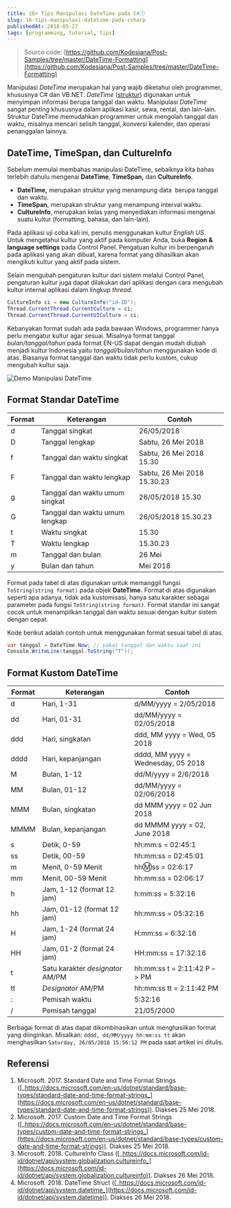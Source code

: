 ```yaml
---
title: 16+ Tips Manipulasi DateTime pada C#🕔
slug: 16-tips-manipulasi-datetime-pada-csharp
publishedAt: 2018-05-27
tags: [programming, tutorial, tips]
---
```


> Source code: [https://github.com/Kodesiana/Post-Samples/tree/master/DateTime-Formatting](https://github.com/Kodesiana/Post-Samples/tree/master/DateTime-Formatting)

Manipulasi _DateTime_ merupakan hal yang wajib diketahui oleh programmer,
khususnya C# dan VB.NET. _DateTime_ ([struktur](<https://msdn.microsoft.com/en-us/library/system.datetime(v=vs.110).aspx>))
digunakan untuk menyimpan informasi berupa tanggal dan waktu. Manipulasi
_DateTime_ sangat penting khususnya dalam aplikasi kasir, sewa, rental, dan
lain-lain. Struktur DateTime memudahkan programmer untuk mengolah tanggal dan
waktu, misalnya mencari selisih tanggal, konversi kalender, dan operasi
penanggalan lainnya.

## DateTime, TimeSpan, dan CultureInfo

Sebelum memulai membahas manipulasi DateTime, sebaiknya kita bahas terlebih
dahulu mengenai **DateTime**, **TimeSpan,** dan **CultureInfo**.

- **DateTime,** merupakan struktur yang menampung data  berupa tanggal dan waktu.
- **TimeSpan**, merupakan struktur yang menampung interval waktu.
- **CultureInfo**, merupakan kelas yang menyediakan informasi mengenai suatu kultur (formatting, bahasa, dan lain-lain).

Pada aplikasi uji coba kali ini, penulis menggunakan kultur _English US_.
Untuk mengetahui kultur yang aktif pada komputer Anda, buka **Region &
language settings** pada Control Panel. Pengatuan kultur ini berpengaruh pada
aplikasi yang akan dibuat, karena format yang dihasilkan akan mengikuti kultur
yang aktif pada sistem.

Selain mengubah pengaturan kultur dari sistem melalui Control Panel,
pengaturan kultur juga dapat dilakukan dari aplikasi dengan cara mengubah
kultur internal aplikasi dalam lingkup *thread*.

```csharp
CultureInfo ci = new CultureInfo("id-ID");
Thread.CurrentThread.CurrentCulture = ci;
Thread.CurrentThread.CurrentUICulture = ci;
```

Kebanyakan format sudah ada pada bawaan Windows, programmer hanya perlu
mengatur kultur agar sesuai. Misalnya format tanggal _bulan/tanggal/tahun_
pada format EN-US dapat dengan mudah diubah menjadi kultur Indonesia yaitu
_tanggal/bulan/tahun_ menggunakan kode di atas. Biasanya format tanggal dan
waktu tidak perlu kustom, cukup mengubah kultur saja.

![Demo Manipulasi DateTime](https://kodesianastorage.blob.core.windows.net/kodesiana-public-assets/posts/2018/6/demo-datetime.png)

## Format Standar DateTime

| Format | Keterangan                     | Contoh                      |
| ------ | ------------------------------ | --------------------------- |
| d      | Tanggal singkat                | 26/05/2018                  |
| D      | Tanggal lengkap                | Sabtu, 26 Mei 2018          |
| f      | Tanggal dan waktu singkat      | Sabtu, 26 Mei 2018 15.30    |
| F      | Tanggal dan waktu lengkap      | Sabtu, 26 Mei 2018 15.30.23 |
| g      | Tanggal dan waktu umum singkat | 26/05/2018 15.30            |
| G      | Tanggal dan waktu umum lengkap | 26/05/2018 15.30.23         |
| t      | Waktu singkat                  | 15.30                       |
| T      | Waktu lengkap                  | 15.30.23                    |
| m      | Tanggal dan bulan              | 26 Mei                      |
| y      | Bulan dan tahun                | Mei 2018                    |

Format pada tabel di atas digunakan untuk memanggil fungsi `ToString(string format)` pada objek **DateTime.** Format di atas digunakan seperti apa adanya,
tidak ada kustomisasi, hanya satu karakter sebagai parameter pada fungsi
`ToString(string format)`. Format standar ini sangat cocok untuk menampilkan
tanggal dan waktu sesuai dengan kultur sistem dengan cepat.

Kode berikut adalah contoh untuk menggunakan format sesuai tabel di atas.

```csharp
var tanggal = DateTime.Now; // pakai tanggal dan waktu saat ini
Console.WriteLine(tanggal.ToString("T"));
```

## Format Kustom DateTime

| Format | Keterangan                       | Contoh                             |
| ------ | -------------------------------- | ---------------------------------- |
| d      | Hari, 1-31                       | d/MM/yyyy = 2/05/2018              |
| dd     | Hari, 01-31                      | dd/MM/yyyy = 02/05/2018            |
| ddd    | Hari, singkatan                  | ddd, MM yyyy = Wed, 05 2018        |
| dddd   | Hari, kepanjangan                | dddd, MM yyyy = Wednesday, 05 2018 |
| M      | Bulan, 1-12                      | dd/M/yyyy = 2/6/2018               |
| MM     | Bulan, 01-12                     | dd/MM/yyyy = 02/06/2018            |
| MMM    | Bulan, singkatan                 | dd MMM yyyy = 02 Jun 2018          |
| MMMM   | Bulan, kepanjangan               | dd MMMM yyyy = 02, June 2018       |
| s      | Detik, 0-59                      | hh:mm:s = 02:45:1                  |
| ss     | Detik, 00-59                     | hh:mm:ss = 02:45:01                |
| m      | Menit, 0-59 Menit                | hh:m:ss = 02:6:17                  |
| mm     | Menit, 00-59 Menit               | hh:mm:ss = 02:06:17                |
| h      | Jam, 1-12 (format 12 jam)        | h:mm:ss = 5:32:16                  |
| hh     | Jam, 01-12 (format 12 jam)       | hh:mm:ss = 05:32:16                |
| H      | Jam, 1-24 (format 24 jam)        | H:mm:ss = 6:32:16                  |
| HH     | Jam, 01-2 (format 24 jam)        | HH:mm:ss = 17:32:16                |
| t      | Satu karakter *designator* AM/PM | hh:mm:ss t = 2:11:42 P –> PM       |
| tt     | *Designator* AM/PM               | hh:mm:ss tt = 2:11:42 PM           |
| :      | Pemisah waktu                    | 5:32:16                            |
| /      | Pemisah tanggal                  | 21/05/2000                         |

Berbagai format di atas dapat dikombinasikan untuk menghasilkan format yang diinginkan. Misalkan: `dddd, dd/MM/yyyy hh:mm:ss tt` akan menghasilkan `Saturday, 26/05/2018 15:56:12 PM` pada saat artikel ini ditulis.

## Referensi

1. Microsoft. 2017. Standard Date and Time Format Strings ([_https://docs.microsoft.com/en-us/dotnet/standard/base-types/standard-date-and-time-format-strings_](https://docs.microsoft.com/en-us/dotnet/standard/base-types/standard-date-and-time-format-strings)). Diakses 25 Mei 2018.
2. Microsoft. 2017. Custom Date and Time Format Strings ([_https://docs.microsoft.com/en-us/dotnet/standard/base-types/custom-date-and-time-format-strings_](https://docs.microsoft.com/en-us/dotnet/standard/base-types/custom-date-and-time-format-strings)). Diakses 25 Mei 2018.
3. Microsoft. 2018. CultureInfo Class ([_https://docs.microsoft.com/id-id/dotnet/api/system.globalization.cultureinfo_](https://docs.microsoft.com/id-id/dotnet/api/system.globalization.cultureinfo)). Diakses 26 Mei 2018.
4. Microsoft. 2018. DateTime Struct ([_https://docs.microsoft.com/id-id/dotnet/api/system.datetime_](https://docs.microsoft.com/id-id/dotnet/api/system.datetime)). Diakses 26 Mei 2018.
